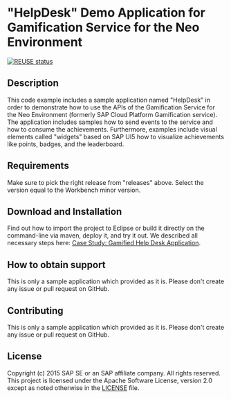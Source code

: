 # "HelpDesk" Demo Application for Gamification Service for the Neo Environment 
[![REUSE status](https://api.reuse.software/badge/github.com/SAP-samples/cloud-platform-gamification-demo-app)](https://api.reuse.software/info/github.com/SAP-samples/cloud-platform-gamification-demo-app)

## Description
This code example includes a sample application named "HelpDesk" in order to demonstrate how to use the APIs of the Gamification Service for the Neo Environment (formerly SAP Cloud Platform Gamification service). The application includes samples how to send events to the service and how to consume the achievements. Furthermore, examples include visual elements called "widgets" based on SAP UI5 how to visualize achievements like points, badges, and the leaderboard.

## Requirements
Make sure to pick the right release from "releases" above. Select the version equal to the Workbench minor version.

## Download and Installation
Find out how to import the project to Eclipse or build it directly on the command-line via maven, deploy it, and try it out. We described all necessary steps here: [Case Study: Gamified Help Desk Application](https://help.sap.com/viewer/850b6386f85d49699cfa908a5bc99d99/Cloud/en-US/071b9211fba5425baf027ade5a15727f.html).

## How to obtain support
This is only a sample application which provided as it is. Please don't create any issue or pull request on GitHub.

## Contributing
This is only a sample application which provided as it is. Please don't create any issue or pull request on GitHub.

## License
Copyright (c) 2015 SAP SE or an SAP affiliate company. All rights reserved. This project is licensed under the Apache Software License, version 2.0 except as noted otherwise in the [LICENSE](LICENSES/Apache-2.0.txt) file.
